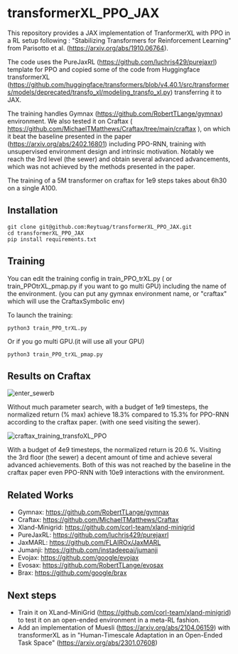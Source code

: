 # transformerXL_PPO_JAX

This repository provides a JAX implementation of TranformerXL with PPO in a RL setup following :  "Stabilizing Transformers for Reinforcement Learning" from Parisotto et al. (https://arxiv.org/abs/1910.06764). 

The code uses the PureJaxRL (https://github.com/luchris429/purejaxrl) template for PPO and copied some of the code from Huggingface transformerXL (https://github.com/huggingface/transformers/blob/v4.40.1/src/transformers/models/deprecated/transfo_xl/modeling_transfo_xl.py) transferring it to JAX.

The training handles Gymnax (https://github.com/RobertTLange/gymnax) environment. 
We also tested it on Craftax ( https://github.com/MichaelTMatthews/Craftax/tree/main/craftax ), on which it beat the baseline presented in the paper (https://arxiv.org/abs/2402.16801) including PPO-RNN, training with unsupervised environment design and intrinsic motivation. 
Notably we reach the 3rd level (the sewer) and obtain several advanced advancements, which was not achieved by the methods presented in the paper. 

The training of a 5M transformer on craftax for 1e9 steps takes about 6h30 on a single A100. 

## Installation

```
git clone git@github.com:Reytuag/transformerXL_PPO_JAX.git
cd transformerXL_PPO_JAX
pip install requirements.txt
```
## Training 

You can edit the training config in train_PPO_trXL.py ( or train_PPOtrXL_pmap.py if you want to go multi GPU) including the name of the environment. (you can put any gymnax environment name, or "craftax" which will use the CraftaxSymbolic env)   

To launch the training: 
```
python3 train_PPO_trXL.py
```
Or if you go multi GPU.(it will use all your GPU) 
```
python3 train_PPO_trXL_pmap.py
```

## Results on Craftax 

![enter_sewerb](https://github.com/Reytuag/transformerXL_PPO_JAX/assets/76616547/b517835d-bcfd-4f49-866d-9a6123face18)


Without much parameter search, with a budget of 1e9 timesteps, the normalized return (\% max) achieve 18.3\% compared to 15.3\% for PPO-RNN according to the craftax paper. (with one seed visiting the sewer). 

![craftax_training_transfoXL_PPO](https://github.com/Reytuag/transformerXL_PPO_JAX/assets/76616547/80140a56-a77e-418e-86d7-305a6e43c5ac)

With a budget of 4e9 timesteps, the normalized return is 20.6 \%. Visiting the 3rd floor (the sewer) a decent amount of time and achieve several advanced achievements. Both of this was not reached by the baseline in the craftax paper even PPO-RNN with 10e9 interactions with the environment. 

## Related Works 
* Gymnax: https://github.com/RobertTLange/gymnax
* Craftax: https://github.com/MichaelTMatthews/Craftax
* Xland-Minigrid: https://github.com/corl-team/xland-minigrid
* PureJaxRL: https://github.com/luchris429/purejaxrl
* JaxMARL: https://github.com/FLAIROx/JaxMARL
* Jumanji: https://github.com/instadeepai/jumanji
* Evojax: https://github.com/google/evojax
* Evosax: https://github.com/RobertTLange/evosax
* Brax: https://github.com/google/brax


## Next steps 

* Train it on XLand-MiniGrid (https://github.com/corl-team/xland-minigrid) to test it on an open-ended environment in a meta-RL fashion.
* Add an implementation of Muesli (https://arxiv.org/abs/2104.06159) with transformerXL as in "Human-Timescale Adaptation in an Open-Ended Task Space" (https://arxiv.org/abs/2301.07608)



